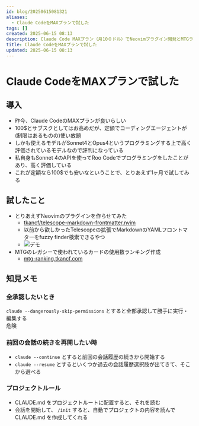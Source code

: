 ```yaml
---
id: blog/20250615081321
aliases:
  - Claude CodeをMAXプランで試した
tags: []
created: 2025-06-15 08:13
description: Claude Code MAXプラン（月10０ドル）でNeovimプラグイン開発とMTGランキングサイト作成を試した体験レポート
title: Claude CodeをMAXプランで試した
updated: 2025-06-15 08:13
---
```


# Claude CodeをMAXプランで試した

## 導入

- 昨今、Claude CodeのMAXプランが良いらしい
- 100$とサブスクとしてはお高めだが、定額でコーディングエージェントが(制限はあるものの)使い放題
- しかも使えるモデルがSonnet4とOpus4というプログラミングする上で高く評価されているモデルなので評判になっている
- 私自身もSonnet 4のAPIを使ってRoo Codeでプログラミングをしたことがあり、高く評価している
- これが定額なら100$でも安いなということで、とりあえず1ヶ月で試してみる

## 試したこと

- とりあえずNeovimのプラグインを作らせてみた
    - [tkancf/telescope-markdown-frontmatter.nvim](https://github.com/tkancf/telescope-markdown-frontmatter.nvim)
    - 以前から欲しかったTelescopeの拡張でMarkdownのYAMLフロントマターをfuzzy finder検索できるやつ
    - ![デモ](https://gyazo.com/d65696c4135d8023ab70fe2863537c11.png)
- MTGのレガシーで使われているカードの使用数ランキング作成
    - [mtg-ranking.tkancf.com](https://mtg-ranking.tkancf.com/)

## 知見メモ

### 全承認したいとき

`claude --dangerously-skip-permissions` とすると全部承認して勝手に実行・編集する  
危険

### 前回の会話の続きを再開したい時

- `claude --continue` とすると前回の会話履歴の続きから開始する
- `claude --resume` とするといくつか過去の会話履歴選択肢が出てきて、そこから選べる

### プロジェクトルール

- CLAUDE.md をプロジェクトルートに配置すると、それを読む
- 会話を開始して、 `/init` すると、自動でプロジェクトの内容を読んで CLAUDE.md を作成してくれる

